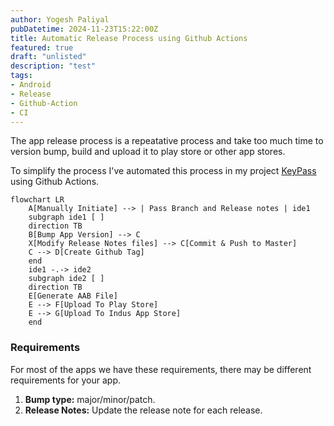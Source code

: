 ```yaml
---
author: Yogesh Paliyal
pubDatetime: 2024-11-23T15:22:00Z
title: Automatic Release Process using Github Actions
featured: true
draft: "unlisted"
description: "test"
tags:
- Android
- Release
- Github-Action
- CI
---
```

The app release process is a repeatative process and take too much time to version bump, build and upload it to play store or other app stores.

To simplify the process I've automated this process in my project [KeyPass](https://github.com/yogeshpaliyal/KeyPass) using Github Actions.

```mermaid
flowchart LR
    A[Manually Initiate] --> | Pass Branch and Release notes | ide1
    subgraph ide1 [ ]
    direction TB
    B[Bump App Version] --> C
    X[Modify Release Notes files] --> C[Commit & Push to Master]
    C --> D[Create Github Tag]
    end
    ide1 -.-> ide2
    subgraph ide2 [ ]
    direction TB
    E[Generate AAB File]
    E --> F[Upload To Play Store]
    E --> G[Upload To Indus App Store]
    end
```

### Requirements
For most of the apps we have these requirements, there may be different requirements for your app.
1. **Bump type:** major/minor/patch.
1. **Release Notes:** Update the release note for each release.


